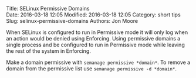 Title: SELinux Permissive Domains  
Date: 2016-03-18 12:05
Modified: 2016-03-18 12:05
Category: short tips
Slug: selinux-permissive-domains
Authors: Jon Moore

When SELinux is configured to run in Permissive mode it will only log when an action would be denied using Enforcing.  Using permissive domains a single process and be configured to run in Permissive mode while leaving the rest of the system in Enforcing.

Make a domain permissive with `semanage permissive *domain*`.  To remove a domain from the permissive list use `semanage permissive -d *domain*`.
